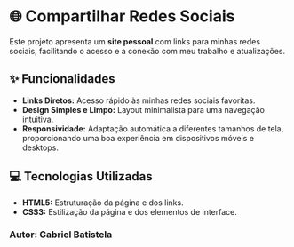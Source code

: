 # 🌐 Compartilhar Redes Sociais

Este projeto apresenta um **site pessoal** com links para minhas redes sociais, facilitando o acesso e a conexão com meu trabalho e atualizações.

## ✨ Funcionalidades

- **Links Diretos:** Acesso rápido às minhas redes sociais favoritas.
- **Design Simples e Limpo:** Layout minimalista para uma navegação intuitiva.
- **Responsividade:** Adaptação automática a diferentes tamanhos de tela, proporcionando uma boa experiência em dispositivos móveis e desktops.

## 💻 Tecnologias Utilizadas

- **HTML5:** Estruturação da página e dos links.
- **CSS3:** Estilização da página e dos elementos de interface.


### Autor: **Gabriel Batistela**

